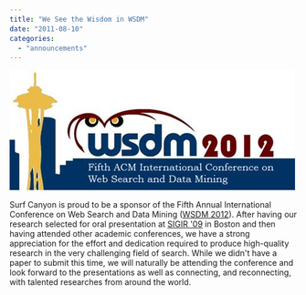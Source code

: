 ```yaml
---
title: "We See the Wisdom in WSDM"
date: "2011-08-10"
categories: 
  - "announcements"
---
```


![](/assets/images/rank-dynamics/WSDM2012.jpg "WSDM2012")

Surf Canyon is proud to be a sponsor of the Fifth Annual International Conference on Web Search and Data Mining ([WSDM 2012](http://www.wsdm2012.org/)). After having our research selected for oral presentation at [SIGIR '09](http://blog.surfcanyon.com/2009/07/15/selected-for-oral-presentation-at-sigir-09/) in Boston and then having attended other academic conferences, we have a strong appreciation for the effort and dedication required to produce high-quality research in the very challenging field of search. While we didn't have a paper to submit this time, we will naturally be attending the conference and look forward to the presentations as well as connecting, and reconnecting, with talented researches from around the world.
